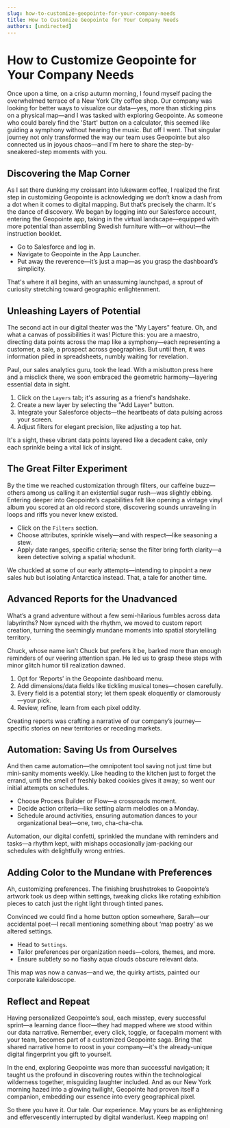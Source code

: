 ```yaml
---
slug: how-to-customize-geopointe-for-your-company-needs
title: How to Customize Geopointe for Your Company Needs
authors: [undirected]
---
```



# How to Customize Geopointe for Your Company Needs

Once upon a time, on a crisp autumn morning, I found myself pacing the overwhelmed terrace of a New York City coffee shop. Our company was looking for better ways to visualize our data—yes, more than sticking pins on a physical map—and I was tasked with exploring Geopointe. As someone who could barely find the 'Start' button on a calculator, this seemed like guiding a symphony without hearing the music. But off I went. That singular journey not only transformed the way our team uses Geopointe but also connected us in joyous chaos—and I'm here to share the step-by-sneakered-step moments with you.

## Discovering the Map Corner

As I sat there dunking my croissant into lukewarm coffee, I realized the first step in customizing Geopointe is acknowledging we don’t know a dash from a dot when it comes to digital mapping. But that’s precisely the charm. It's the dance of discovery. We began by logging into our Salesforce account, entering the Geopointe app, taking in the virtual landscape—equipped with more potential than assembling Swedish furniture with—or without—the instruction booklet.

* Go to Salesforce and log in.  
* Navigate to Geopointe in the App Launcher.  
* Put away the reverence—it’s just a map—as you grasp the dashboard’s simplicity.

That's where it all begins, with an unassuming launchpad, a sprout of curiosity stretching toward geographic enlightenment.

## Unleashing Layers of Potential

The second act in our digital theater was the "My Layers" feature. Oh, and what a canvas of possibilities it was! Picture this: you are a maestro, directing data points across the map like a symphony—each representing a customer, a sale, a prospect across geographies. But until then, it was information piled in spreadsheets, numbly waiting for revelation. 

Paul, our sales analytics guru, took the lead. With a misbutton press here and a misclick there, we soon embraced the geometric harmony—layering essential data in sight.

1. Click on the `Layers` tab; it's assuring as a friend's handshake.
2. Create a new layer by selecting the "Add Layer" button.
3. Integrate your Salesforce objects—the heartbeats of data pulsing across your screen.
4. Adjust filters for elegant precision, like adjusting a top hat.

It's a sight, these vibrant data points layered like a decadent cake, only each sprinkle being a vital lick of insight.

## The Great Filter Experiment

By the time we reached customization through filters, our caffeine buzz—others among us calling it an existential sugar rush—was slightly ebbing. Entering deeper into Geopointe’s capabilities felt like opening a vintage vinyl album you scored at an old record store, discovering sounds unraveling in loops and riffs you never knew existed.

* Click on the `Filters` section.
* Choose attributes, sprinkle wisely—and with respect—like seasoning a stew.
* Apply date ranges, specific criteria; sense the filter bring forth clarity—a keen detective solving a spatial whodunit.

We chuckled at some of our early attempts—intending to pinpoint a new sales hub but isolating Antarctica instead. That, a tale for another time.

## Advanced Reports for the Unadvanced

What’s a grand adventure without a few semi-hilarious fumbles across data labyrinths? Now synced with the rhythm, we moved to custom report creation, turning the seemingly mundane moments into spatial storytelling territory.

Chuck, whose name isn’t Chuck but prefers it be, barked more than enough reminders of our veering attention span. He led us to grasp these steps with minor glitch humor till realization dawned.

1. Opt for ‘Reports’ in the Geopointe dashboard menu.
2. Add dimensions/data fields like tickling musical tones—chosen carefully.
3. Every field is a potential story; let them speak eloquently or clamorously—your pick.
4. Review, refine, learn from each pixel oddity.

Creating reports was crafting a narrative of our company’s journey—specific stories on new territories or receding markets.

## Automation: Saving Us from Ourselves

And then came automation—the omnipotent tool saving not just time but mini-sanity moments weekly. Like heading to the kitchen just to forget the errand, until the smell of freshly baked cookies gives it away; so went our initial attempts on schedules.

* Choose Process Builder or Flow—a crossroads moment.
* Decide action criteria—like setting alarm melodies on a Monday.
* Schedule around activities, ensuring automation dances to your organizational beat—one, two, cha-cha-cha.

Automation, our digital confetti, sprinkled the mundane with reminders and tasks—a rhythm kept, with mishaps occasionally jam-packing our schedules with delightfully wrong entries.

## Adding Color to the Mundane with Preferences

Ah, customizing preferences. The finishing brushstrokes to Geopointe’s artwork took us deep within settings, tweaking clicks like rotating exhibition pieces to catch just the right light through tinted panes.

Convinced we could find a home button option somewhere, Sarah—our accidental poet—I recall mentioning something about ‘map poetry’ as we altered settings.

* Head to `Settings`.
* Tailor preferences per organization needs—colors, themes, and more.
* Ensure subtlety so no flashy aqua clouds obscure relevant data.

This map was now a canvas—and we, the quirky artists, painted our corporate kaleidoscope.

## Reflect and Repeat

Having personalized Geopointe’s soul, each misstep, every successful sprint—a learning dance floor—they had mapped where we stood within our data narrative. Remember, every click, toggle, or facepalm moment with your team, becomes part of a customized Geopointe saga. Bring that shared narrative home to roost in your company—it's the already-unique digital fingerprint you gift to yourself.

In the end, exploring Geopointe was more than successful navigation; it taught us the profound in discovering routes within the technological wilderness together, misguiding laughter included. And as our New York morning hazed into a glowing twilight, Geopointe had proven itself a companion, embedding our essence into every geographical pixel.

So there you have it. Our tale. Our experience. May yours be as enlightening and effervescently interrupted by digital wanderlust. Keep mapping on!